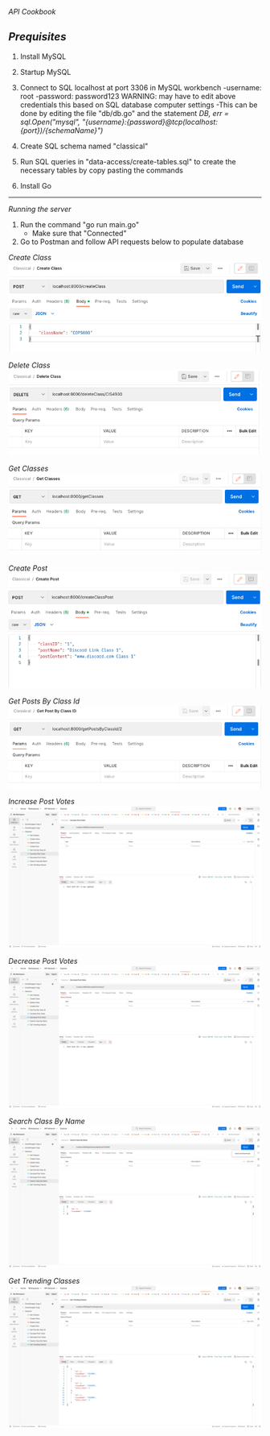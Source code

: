 *API Cookbook*

*Prequisites*
---------------
1. Install MySQL
2. Startup MySQL
3. Connect to SQL localhost at port 3306 in MySQL workbench
    -username: root
    -password: password123
    WARNING: may have to edit above credentials this based on SQL database computer settings
        -This can be done by editing the file "db/db.go" and the statement 	*DB, err = sql.Open("mysql", "{username}:{password}@tcp(localhost:{port})/{schemaName}")*

4. Create SQL schema named "classical"
5. Run SQL queries in "data-access/create-tables.sql" to create the necessary tables by copy pasting the commands
6. Install Go
----------------

*Running the server*

1. Run the command "go run main.go"
    - Make sure that "Connected"
2. Go to Postman and follow API requests below to populate database

*Create Class*
![Alt text](/Backend/assets/createClass.png?raw=true "Create Class")

*Delete Class*
![Alt text](/Backend/assets/deleteClass.png?raw=true "Delete Class")

*Get Classes*
![Alt text](/Backend/assets/getClasses.png?raw=true "Get Classes")

*Create Post*
![Alt text](/Backend/assets/createPost.png?raw=true "Create Post")

*Get Posts By Class Id*
![Alt text](/Backend/assets/getPostByClassID.png?raw=true "Get Posts By Class Id")

*Increase Post Votes*
![Alt text](/Backend/assets/increasePostVotes.png?raw=true "Increase Post Votes")

*Decrease Post Votes*
![Alt text](/Backend/assets/decreasePostVotes.png?raw=true "Decrease Post Votes")

*Search Class By Name*
![Alt text](/Backend/assets/searchClassesByName.png?raw=true "Search Class By Name")

*Get Trending Classes*
![Alt text](/Backend/assets/getTrendingClasses.png?raw=true "Get Trending Classes")

